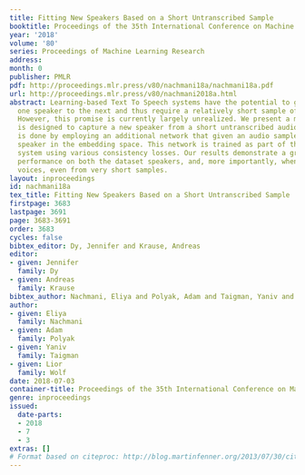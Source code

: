 ```yaml
---
title: Fitting New Speakers Based on a Short Untranscribed Sample
booktitle: Proceedings of the 35th International Conference on Machine Learning
year: '2018'
volume: '80'
series: Proceedings of Machine Learning Research
address: 
month: 0
publisher: PMLR
pdf: http://proceedings.mlr.press/v80/nachmani18a/nachmani18a.pdf
url: http://proceedings.mlr.press/v80/nachmani2018a.html
abstract: Learning-based Text To Speech systems have the potential to generalize from
  one speaker to the next and thus require a relatively short sample of any new voice.
  However, this promise is currently largely unrealized. We present a method that
  is designed to capture a new speaker from a short untranscribed audio sample. This
  is done by employing an additional network that given an audio sample, places the
  speaker in the embedding space. This network is trained as part of the speech synthesis
  system using various consistency losses. Our results demonstrate a greatly improved
  performance on both the dataset speakers, and, more importantly, when fitting new
  voices, even from very short samples.
layout: inproceedings
id: nachmani18a
tex_title: Fitting New Speakers Based on a Short Untranscribed Sample
firstpage: 3683
lastpage: 3691
page: 3683-3691
order: 3683
cycles: false
bibtex_editor: Dy, Jennifer and Krause, Andreas
editor:
- given: Jennifer
  family: Dy
- given: Andreas
  family: Krause
bibtex_author: Nachmani, Eliya and Polyak, Adam and Taigman, Yaniv and Wolf, Lior
author:
- given: Eliya
  family: Nachmani
- given: Adam
  family: Polyak
- given: Yaniv
  family: Taigman
- given: Lior
  family: Wolf
date: 2018-07-03
container-title: Proceedings of the 35th International Conference on Machine Learning
genre: inproceedings
issued:
  date-parts:
  - 2018
  - 7
  - 3
extras: []
# Format based on citeproc: http://blog.martinfenner.org/2013/07/30/citeproc-yaml-for-bibliographies/
---
```

